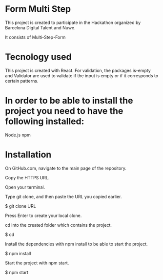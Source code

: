 # Form Multi Step

This project is created to participate in the Hackathon organized by Barcelona Digital Talent and Nuwe.

It consists of Multi-Step-Form

# Tecnology used

This project is created with React.
For validation, the packages is-empty and Validator are used to validate if the input is empty or if it corresponds to certain patterns.

# In order to be able to install the project you need to have the following installed:

Node.js
npm

# Installation

On GitHub.com, navigate to the main page of the repository.

Copy the HTTPS URL.

Open your terminal.

Type git clone, and then paste the URL you copied earlier.

$ git clone URL

Press Enter to create your local clone.

cd into the created folder which contains the project.

$ cd

Install the dependencies with npm install to be able to start the project.

$ npm install

Start the project with npm start.

$ npm start
